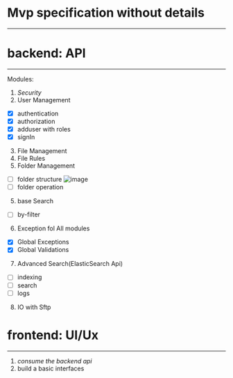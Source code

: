 # Mvp specification without details

-------
# backend: API

______
Modules:
1. *Security*
2. User Management
- [x] authentication
- [x] authorization
- [x] adduser with roles
- [x] signIn
3. File Management
4. File Rules
4. Folder Management
- [ ] folder structure
  ![image](../../Pictures/org.png)
- [ ] folder operation
5. base Search
- [ ] by-filter
6. Exception fol All modules
- [x] Global Exceptions
- [x] Global Validations
7. Advanced Search(ElasticSearch Api)
- [ ] indexing
- [ ] search
- [ ] logs
8. IO with Sftp
# frontend: UI/Ux

_____________
1. *consume the backend api*
2. build a basic interfaces